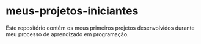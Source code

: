 # meus-projetos-iniciantes
Este repositório contém os meus primeiros projetos desenvolvidos durante meu processo de aprendizado em programação.

